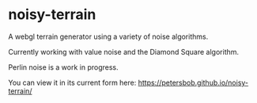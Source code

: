 # noisy-terrain
A webgl terrain generator using a variety of noise algorithms.

Currently working with value noise and the Diamond Square algorithm.

Perlin noise is a work in progress.

You can view it in its current form here: https://petersbob.github.io/noisy-terrain/

